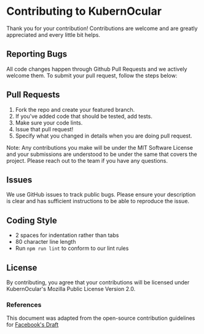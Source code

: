 # Contributing to KubernOcular

Thank you for your contribution! Contributions are welcome and are greatly appreciated and every little bit helps.

## Reporting Bugs

All code changes happen through Github Pull Requests and we actively welcome them. To submit your pull request, follow the steps below:

## Pull Requests

1. Fork the repo and create your featured branch.
2. If you've added code that should be tested, add tests.
3. Make sure your code lints.
4. Issue that pull request!
5. Specify what you changed in details when you are doing pull request.

Note: Any contributions you make will be under the MIT Software License and your submissions are understood to be under the same that covers the project. Please reach out to the team if you have any questions.

## Issues

We use GitHub issues to track public bugs. Please ensure your description is clear and has sufficient instructions to be able to reproduce the issue.

## Coding Style

- 2 spaces for indentation rather than tabs
- 80 character line length
- Run `npm run lint` to conform to our lint rules

## License

By contributing, you agree that your contributions will be licensed under KubernOcular's Mozilla Public License Version 2.0.

### References

This document was adapted from the open-source contribution guidelines for [Facebook's Draft](https://github.com/facebook/draft-js/blob/master/CONTRIBUTING.md)
